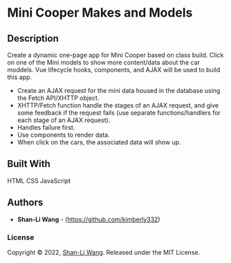# Mini Cooper Makes and Models

## Description

Create a dynamic one-page app for Mini Cooper based on class build. Click on one of the Mini models to show more content/data about the car moddels. Vue lifecycle hooks, components, and AJAX will be used to build this app. 
* Create an AJAX request for the mini data housed in the database using the Fetch API/XHTTP object. 
* XHTTP/Fetch function handle the stages of an AJAX request, and give some feedback if the request fails (use separate functions/handlers for each stage of an AJAX request).
* Handles failure first.
* Use components to render data. 
* When click on the cars, the associated data will show up.

## Built With

HTML CSS JavaScript

## Authors

* **Shan-Li Wang** - (https://github.com/kimberly332)

### License

Copyright © 2022, [Shan-Li Wang](https://github.com/kimberly332).
Released under the MIT License.

